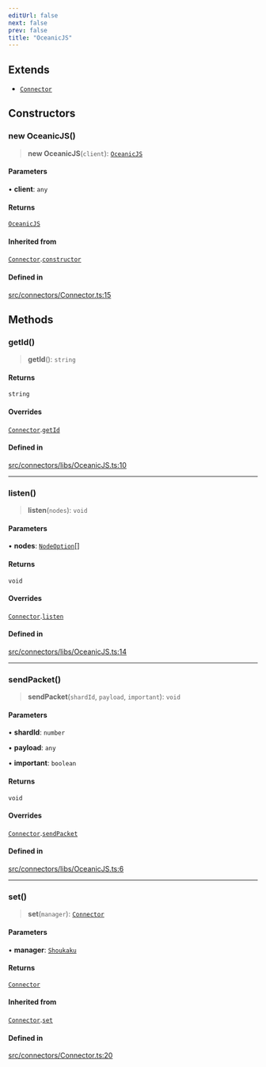 ```yaml
---
editUrl: false
next: false
prev: false
title: "OceanicJS"
---
```


## Extends

- [`Connector`](/api/classes/connector/)

## Constructors

### new OceanicJS()

> **new OceanicJS**(`client`): [`OceanicJS`](/api/namespaces/connectors/classes/oceanicjs/)

#### Parameters

• **client**: `any`

#### Returns

[`OceanicJS`](/api/namespaces/connectors/classes/oceanicjs/)

#### Inherited from

[`Connector`](/api/classes/connector/).[`constructor`](/api/classes/connector/#constructors)

#### Defined in

[src/connectors/Connector.ts:15](https://github.com/shipgirlproject/shoukaku/blob/f3e4f8953c070c0cdfec493d072e6a22e3555895/src/connectors/Connector.ts#L15)

## Methods

### getId()

> **getId**(): `string`

#### Returns

`string`

#### Overrides

[`Connector`](/api/classes/connector/).[`getId`](/api/classes/connector/#getid)

#### Defined in

[src/connectors/libs/OceanicJS.ts:10](https://github.com/shipgirlproject/shoukaku/blob/f3e4f8953c070c0cdfec493d072e6a22e3555895/src/connectors/libs/OceanicJS.ts#L10)

***

### listen()

> **listen**(`nodes`): `void`

#### Parameters

• **nodes**: [`NodeOption`](/api/interfaces/nodeoption/)[]

#### Returns

`void`

#### Overrides

[`Connector`](/api/classes/connector/).[`listen`](/api/classes/connector/#listen)

#### Defined in

[src/connectors/libs/OceanicJS.ts:14](https://github.com/shipgirlproject/shoukaku/blob/f3e4f8953c070c0cdfec493d072e6a22e3555895/src/connectors/libs/OceanicJS.ts#L14)

***

### sendPacket()

> **sendPacket**(`shardId`, `payload`, `important`): `void`

#### Parameters

• **shardId**: `number`

• **payload**: `any`

• **important**: `boolean`

#### Returns

`void`

#### Overrides

[`Connector`](/api/classes/connector/).[`sendPacket`](/api/classes/connector/#sendpacket)

#### Defined in

[src/connectors/libs/OceanicJS.ts:6](https://github.com/shipgirlproject/shoukaku/blob/f3e4f8953c070c0cdfec493d072e6a22e3555895/src/connectors/libs/OceanicJS.ts#L6)

***

### set()

> **set**(`manager`): [`Connector`](/api/classes/connector/)

#### Parameters

• **manager**: [`Shoukaku`](/api/classes/shoukaku/)

#### Returns

[`Connector`](/api/classes/connector/)

#### Inherited from

[`Connector`](/api/classes/connector/).[`set`](/api/classes/connector/#set)

#### Defined in

[src/connectors/Connector.ts:20](https://github.com/shipgirlproject/shoukaku/blob/f3e4f8953c070c0cdfec493d072e6a22e3555895/src/connectors/Connector.ts#L20)
